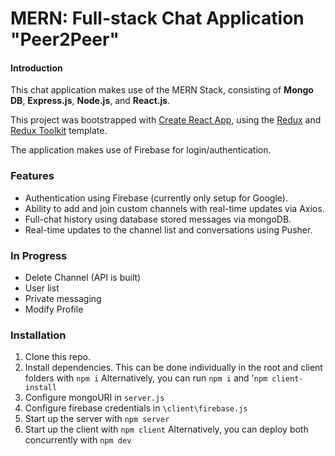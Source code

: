 # MERN: Full-stack Chat Application "Peer2Peer"

#### Introduction

This chat application makes use of the MERN Stack, consisting of **Mongo DB**, **Express.js**, **Node.js**, and **React.js**.

This project was bootstrapped with [Create React App](https://github.com/facebook/create-react-app), using the [Redux](https://redux.js.org/) and [Redux Toolkit](https://redux-toolkit.js.org/) template.

The application makes use of Firebase for login/authentication.

### Features
* Authentication using Firebase (currently only setup for Google).
* Ability to add and join custom channels with real-time updates via Axios.
* Full-chat history using database stored messages via mongoDB.
* Real-time updates to the channel list and conversations using Pusher.

### In Progress
* Delete Channel (API is built)
* User list
* Private messaging
* Modify Profile

### Installation
1. Clone this repo.
2. Install dependencies. This can be done individually in the root and client folders with `npm i`
   Alternatively, you can run `npm i` and '`npm client-install`
4. Configure mongoURI in `server.js`
5. Configure firebase credentials in `\client\firebase.js`
6. Start up the server with `npm server`
7. Start up the client with `npm client`
   Alternatively, you can deploy both concurrently with `npm dev` 
